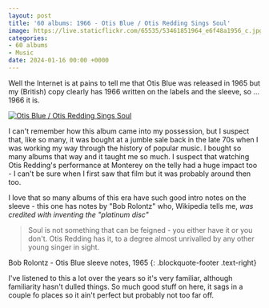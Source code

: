 ```yaml
---
layout: post
title: '60 albums: 1966 - Otis Blue / Otis Redding Sings Soul'
image: https://live.staticflickr.com/65535/53461851964_e6f48a1956_c.jpg
categories:
- 60 albums
- Music
date: 2024-01-16 00:00 +0000
---
```

Well the Internet is at pains to tell me that Otis Blue was released in 1965 but my (British) copy clearly has 1966 written on the labels and the sleeve, so ... 1966 it is.

<a data-flickr-embed="true" href="https://www.flickr.com/photos/grange85/53461851964/in/dateposted/" title="Otis Blue / Otis Redding Sings Soul"><img src="https://live.staticflickr.com/65535/53461851964_e6f48a1956_c.jpg" alt="Otis Blue / Otis Redding Sings Soul"/></a>

I can't remember how this album came into my possession, but I suspect that, like so many, it was bought at a jumble sale back in the late 70s when I was working my way through the history of popular music. I bought so many albums that way and it taught me so much. I suspect that watching Otis Redding's performance at Monterey on the telly had a huge impact too - I can't be sure when I first saw that film but it was probably around then too.

I love that so many albums of this era have such good intro notes on the sleeve - this one has notes by "Bob Rolontz" who, Wikipedia tells me, _was credited with inventing the "platinum disc"_ 

> Soul is not something that can be feigned - you either have it or you don't. Otis Redding has it, to a degree almost unrivalled by any other young singer in sight.

Bob Rolontz - Otis Blue sleeve notes, 1965
{: .blockquote-footer .text-right}

I've listened to this a lot over the years so it's very familiar, although familiarity hasn't dulled things. So much good stuff on here, it sags in a couple fo places so it ain't perfect but probably not too far off. 
